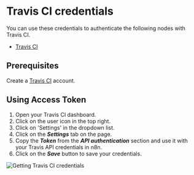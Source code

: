 # Travis CI credentials

You can use these credentials to authenticate the following nodes with Travis CI.

- [Travis CI](/integrations/builtin/app-nodes/n8n-nodes-base.travisci/)

## Prerequisites

Create a [Travis CI](https://travis-ci.org/) account.

## Using Access Token

1. Open your Travis CI dashboard.
2. Click on the user icon in the top right.
3. Click on 'Settings' in the dropdown list.
4. Click on the ***Settings*** tab on the page.
5. Copy the ***Token*** from the ***API authentication*** section and use it with your Travis API credentials in n8n.
6. Click on the ***Save*** button to save your credentials.

![Getting Travis CI credentials](/_images/integrations/builtin/credentials/travisci/using-access-token.gif)

